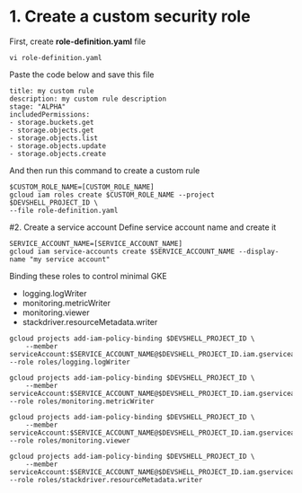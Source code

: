 # 1. Create a custom security role
First, create <b>role-definition.yaml</b> file

```
vi role-definition.yaml
```
Paste the code below and save this file
```
title: my custom rule
description: my custom rule description
stage: "ALPHA"
includedPermissions:
- storage.buckets.get
- storage.objects.get
- storage.objects.list
- storage.objects.update
- storage.objects.create
```
And then run this command to create a custom rule
```
$CUSTOM_ROLE_NAME=[CUSTOM_ROLE_NAME]
gcloud iam roles create $CUSTOM_ROLE_NAME --project $DEVSHELL_PROJECT_ID \
--file role-definition.yaml
```

#2. Create a service account
Define service account name and create it
```
SERVICE_ACCOUNT_NAME=[SERVICE_ACCOUNT_NAME]
gcloud iam service-accounts create $SERVICE_ACCOUNT_NAME --display-name "my service account"
```
Binding these roles to control minimal GKE
- logging.logWriter
- monitoring.metricWriter
- monitoring.viewer
- stackdriver.resourceMetadata.writer
```
gcloud projects add-iam-policy-binding $DEVSHELL_PROJECT_ID \
    --member serviceAccount:$SERVICE_ACCOUNT_NAME@$DEVSHELL_PROJECT_ID.iam.gserviceaccount.com --role roles/logging.logWriter
    
gcloud projects add-iam-policy-binding $DEVSHELL_PROJECT_ID \
    --member serviceAccount:$SERVICE_ACCOUNT_NAME@$DEVSHELL_PROJECT_ID.iam.gserviceaccount.com --role roles/monitoring.metricWriter
    
gcloud projects add-iam-policy-binding $DEVSHELL_PROJECT_ID \
    --member serviceAccount:$SERVICE_ACCOUNT_NAME@$DEVSHELL_PROJECT_ID.iam.gserviceaccount.com --role roles/monitoring.viewer
    
gcloud projects add-iam-policy-binding $DEVSHELL_PROJECT_ID \
    --member serviceAccount:$SERVICE_ACCOUNT_NAME@$DEVSHELL_PROJECT_ID.iam.gserviceaccount.com --role roles/stackdriver.resourceMetadata.writer
```
